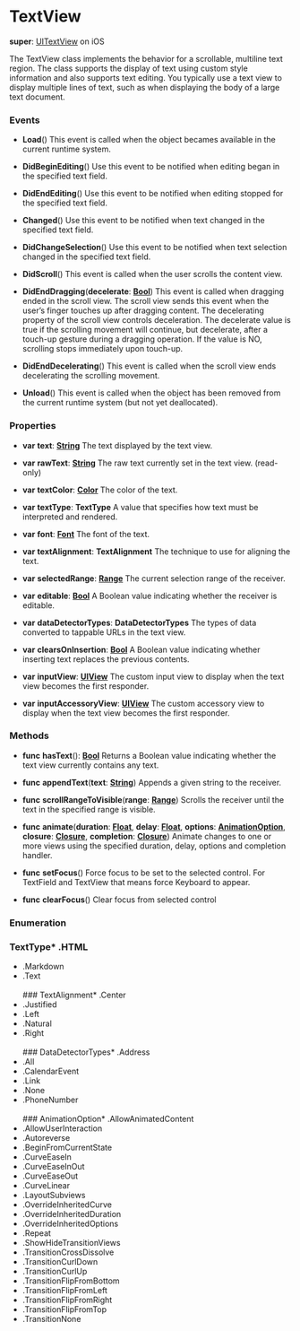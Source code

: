 # TextView

**super**: [UITextView](UITextView.md) on iOS

The TextView class implements the behavior for a scrollable, multiline text region. The class supports the display of text using custom style information and also supports text editing. You typically use a text view to display multiple lines of text, such as when displaying the body of a large text document.

### Events

* **Load**()
This event is called when the object becames available in the current runtime system.

* **DidBeginEditing**()
Use this event to be notified when editing began in the specified text field.

* **DidEndEditing**()
Use this event to be notified when editing stopped for the specified text field.

* **Changed**()
Use this event to be notified when text changed in the specified text field.

* **DidChangeSelection**()
Use this event to be notified when text selection changed in the specified text field.

* **DidScroll**()
This event is called when the user scrolls the content view.

* **DidEndDragging**(**decelerate**: <strong>[Bool](../gravity/types.md)</strong>)
This event is called when dragging ended in the scroll view. The scroll view sends this event when the user’s finger touches up after dragging content. The decelerating property of the scroll view controls deceleration. The decelerate value is true if the scrolling movement will continue, but decelerate, after a touch-up gesture during a dragging operation. If the value is NO, scrolling stops immediately upon touch-up.

* **DidEndDecelerating**()
This event is called when the scroll view ends decelerating the scrolling movement.

* **Unload**()
This event is called when the object has been removed from the current runtime system (but not yet deallocated).

</ul>

### Properties

* **var** **text**: **[String](../gravity/types.md)**
The text displayed by the text view.

* **var** **rawText**: **[String](../gravity/types.md)**
The raw text currently set in the text view. \(read-only\)

* **var** **textColor**: **[Color](color.md)**
The color of the text.

* **var** **textType**: **TextType**
A value that specifies how text must be interpreted and rendered.

* **var** **font**: **[Font](font.md)**
The font of the text.

* **var** **textAlignment**: **TextAlignment**
The technique to use for aligning the text.

* **var** **selectedRange**: **[Range](range.md)**
The current selection range of the receiver.

* **var** **editable**: **[Bool](../gravity/types.md)**
A Boolean value indicating whether the receiver is editable.

* **var** **dataDetectorTypes**: **DataDetectorTypes**
The types of data converted to tappable URLs in the text view.

* **var** **clearsOnInsertion**: **[Bool](../gravity/types.md)**
A Boolean value indicating whether inserting text replaces the previous contents.

* **var** **inputView**: **[UIView](UIView.md)**
The custom input view to display when the text view becomes the first responder.

* **var** **inputAccessoryView**: **[UIView](UIView.md)**
The custom accessory view to display when the text view becomes the first responder.

</ul>

### Methods

* **func** **hasText**(): <strong>[Bool](../gravity/types.md)</strong> 
Returns a Boolean value indicating whether the text view currently contains any text.

* **func** **appendText**(**text**: <strong>[String](../gravity/types.md)</strong>)
Appends a given string to the receiver.

* **func** **scrollRangeToVisible**(**range**: <strong>[Range](range.md)</strong>)
Scrolls the receiver until the text in the specified range is visible.

* **func** **animate**(**duration**: <strong>[Float](../gravity/types.md)</strong>, **delay**: <strong>[Float](../gravity/types.md)</strong>, **options**: <strong><a href="#_enum_AnimationOption">AnimationOption</a></strong>, **closure**: <strong>[Closure](../gravity/closures.md)</strong>, **completion**: <strong>[Closure](../gravity/closures.md)</strong>)
Animate changes to one or more views using the specified duration, delay, options and completion handler.

* **func** **setFocus**()
Force focus to be set to the selected control. For TextField and TextView that means force Keyboard to appear.

* **func** **clearFocus**()
Clear focus from selected control

</ul>

</ul>

### Enumeration

### TextType* .HTML
* .Markdown
* .Text
<br><br>### TextAlignment* .Center
* .Justified
* .Left
* .Natural
* .Right
<br><br>### DataDetectorTypes* .Address
* .All
* .CalendarEvent
* .Link
* .None
* .PhoneNumber
<br><br>### AnimationOption* .AllowAnimatedContent
* .AllowUserInteraction
* .Autoreverse
* .BeginFromCurrentState
* .CurveEaseIn
* .CurveEaseInOut
* .CurveEaseOut
* .CurveLinear
* .LayoutSubviews
* .OverrideInheritedCurve
* .OverrideInheritedDuration
* .OverrideInheritedOptions
* .Repeat
* .ShowHideTransitionViews
* .TransitionCrossDissolve
* .TransitionCurlDown
* .TransitionCurlUp
* .TransitionFlipFromBottom
* .TransitionFlipFromLeft
* .TransitionFlipFromRight
* .TransitionFlipFromTop
* .TransitionNone
<br><br></ul>

